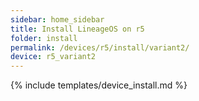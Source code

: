 ```yaml
---
sidebar: home_sidebar
title: Install LineageOS on r5
folder: install
permalink: /devices/r5/install/variant2/
device: r5_variant2
---
```

{% include templates/device_install.md %}
